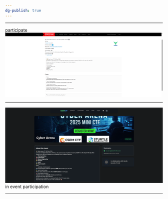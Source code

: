 ```yaml
---
dg-publish: true
---
```

---

participate
![](../_attachments/Pasted%20image%2020250704185800.png)

---
![](../_attachments/Pasted%20image%2020250704185927.png)
in event participation

---

